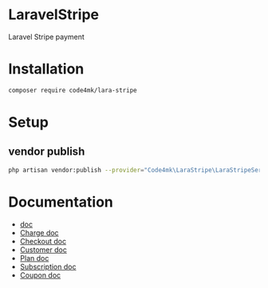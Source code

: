 # LaravelStripe
Laravel Stripe payment

# Installation

```bash
composer require code4mk/lara-stripe
```

# Setup

## vendor publish

```bash
php artisan vendor:publish --provider="Code4mk\LaraStripe\LaraStripeServiceProvider" --tag=config
```

# Documentation

* [doc](https://github.com/charmingcat829/Laravel-Stripe/tree/master/doc)
* [Charge doc](https://github.com/charmingcat829/Laravel-Stripe/tree/master/doc/charge.md)
* [Checkout doc](https://github.com/charmingcat829/Laravel-Stripe/tree/master/doc/payment-checkout.md)
* [Customer doc](https://github.com/charmingcat829/Laravel-Stripe/tree/master/doc/customer.md)
* [Plan doc](https://github.com/charmingcat829/Laravel-Stripe/tree/master/doc/plan.md)
* [Subscription doc](https://github.com/charmingcat829/Laravel-Stripe/tree/master/doc/subscription.md)
* [Coupon doc](https://github.com/charmingcat829/Laravel-Stripe/tree/master/doc/coupon.md)


